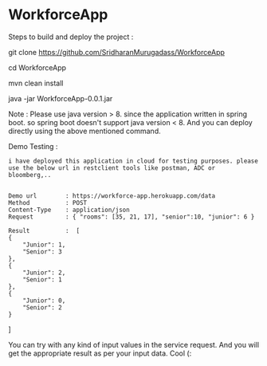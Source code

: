 # WorkforceApp


Steps to build and deploy the project :

git clone https://github.com/SridharanMurugadass/WorkforceApp

cd WorkforceApp

mvn clean install

java -jar WorkforceApp-0.0.1.jar

Note : Please use java version > 8. since the application written in spring boot. so spring boot doesn't support java version < 8. And you can deploy directly using the above mentioned command.




Demo Testing :

    i have deployed this application in cloud for testing purposes. please use the below url in restclient tools like postman, ADC or bloomberg,.. 
    
    
    Demo url        : https://workforce-app.herokuapp.com/data
    Method          : POST 
    Content-Type    : application/json
    Request         : { "rooms": [35, 21, 17], "senior":10, "junior": 6 }
    
    Result          :  [
    {
        "Junior": 1,
        "Senior": 3
    },
    {
        "Junior": 2,
        "Senior": 1
    },
    {
        "Junior": 0,
        "Senior": 2
    }
]


  You can try with any kind of input values in the service request. And you will get the appropriate result as per your input data. Cool (:




